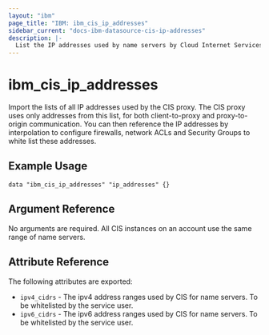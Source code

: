 ```yaml
---
layout: "ibm"
page_title: "IBM: ibm_cis_ip_addresses"
sidebar_current: "docs-ibm-datasource-cis-ip-addresses"
description: |-
  List the IP addresses used by name servers by Cloud Internet Services. Required for setting whitelist addresses for internet facing application ports.
---
```


# ibm_cis_ip_addresses

Import the lists of all IP addresses used by the CIS proxy. The CIS proxy uses only addresses from this list, for both client-to-proxy and proxy-to-origin communication. You can then reference the IP addresses by interpolation to configure firewalls, network ACLs and Security Groups to white list these addresses.

## Example Usage

```hcl
data "ibm_cis_ip_addresses" "ip_addresses" {}
```

## Argument Reference

No arguments are required. All CIS instances on an account use the same range of name servers.

## Attribute Reference

The following attributes are exported:

- `ipv4_cidrs` - The ipv4 address ranges used by CIS for name servers. To be whitelisted by the service user.
- `ipv6_cidrs` - The ipv6 address ranges used by CIS for name servers. To be whitelisted by the service user.

